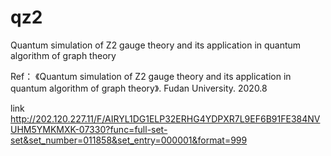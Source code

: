 # qz2
Quantum simulation of Z2 gauge theory and its application in quantum algorithm of graph theory

Ref： 《Quantum simulation of Z2 gauge theory and its application in quantum algorithm of graph theory》. Fudan University. 2020.8   

link http://202.120.227.11/F/AIRYL1DG1ELP32ERHG4YDPXR7L9EF6B91FE384NVUHM5YMKMXK-07330?func=full-set-set&set_number=011858&set_entry=000001&format=999
